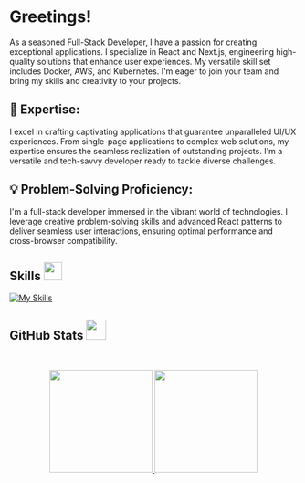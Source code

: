 # Greetings!

As a seasoned Full-Stack Developer, I have a passion for creating exceptional applications. I specialize in React and Next.js, engineering high-quality solutions that enhance user experiences. My versatile skill set includes Docker, AWS, and Kubernetes. I'm eager to join your team and bring my skills and creativity to your projects.

## 🚀 Expertise:
I excel in crafting captivating applications that guarantee unparalleled UI/UX experiences. From single-page applications to complex web solutions, my expertise ensures the seamless realization of outstanding projects. I'm a versatile and tech-savvy developer ready to tackle diverse challenges.

## 💡 Problem-Solving Proficiency:
I'm a full-stack developer immersed in the vibrant world of technologies. I leverage creative problem-solving skills and advanced React patterns to deliver seamless user interactions, ensuring optimal performance and cross-browser compatibility.


<h2> Skills <img src="https://media2.giphy.com/media/QssGEmpkyEOhBCb7e1/giphy.gif?cid=ecf05e47a0n3gi1bfqntqmob8g9aid1oyj2wr3ds3mg700bl&rid=giphy.gif" width=32px></h2>

[![My Skills](https://skillicons.dev/icons?i=react,nextjs,docker,kubernetes,tailwind,express,nodejs,mongodb,postgresql,sqlite,redis,aws,nginx,linux,js,ts)](https://skillicons.dev)

<h2> GitHub Stats <img src="https://i.pinimg.com/originals/65/c4/f4/65c4f452571be1261e9c623f7da488ac.gif" width=35px></h2>
<br>

<p align="center">
  <a href="https://github.com/H-Was1"><img height="180em" src="https://github-readme-stats.vercel.app/api?username=H-Was1&show_icons=true&theme=tokyonight&count-private=true"/>
    <img height="180em" src="https://github-readme-stats.vercel.app/api/top-langs/?username=H-Was1&theme=tokyonight&layout=compact&count-private=true&hide=jupyter%20notebook"/></a>
</p>
<br>
